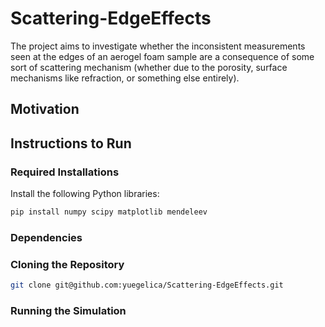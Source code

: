 # Scattering-EdgeEffects
The project aims to investigate whether the inconsistent measurements seen at the edges of an aerogel foam sample are a consequence of some sort of scattering mechanism (whether due to the porosity, surface mechanisms like refraction, or something else entirely). 
## Motivation

## Instructions to Run
### Required Installations
Install the following Python libraries:

```bash
pip install numpy scipy matplotlib mendeleev
```
### Dependencies

### Cloning the Repository
```bash
git clone git@github.com:yuegelica/Scattering-EdgeEffects.git
```

### Running the Simulation





